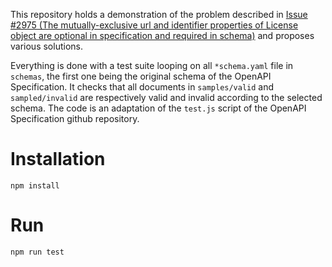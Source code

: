 
This repository holds a demonstration of the problem described in [Issue #2975 (The mutually-exclusive url and identifier properties of License object are optional in specification and required in schema)](https://github.com/OAI/OpenAPI-Specification/issues/2975) and proposes various solutions.

Everything is done with a test suite looping on all `*schema.yaml` file in `schemas`, the first one being the original schema of the OpenAPI Specification.
It checks that all documents in `samples/valid` and `sampled/invalid` are respectively valid and invalid according to the selected schema.
The code is an adaptation of the `test.js` script of the OpenAPI Specification github repository.

# Installation

```
npm install
```

# Run

```
npm run test
```
